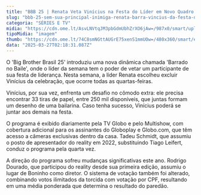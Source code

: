 ```yaml
---
title: "BBB 25 | Renata Veta Vinícius na Festa do Líder em Novo Quadro do Reality"
slug: "bbb-25-sem-sua-principal-inimiga-renata-barra-vincius-da-festa-do-lder"
categoria: "SÉRIES E TV"
midia: "https://cdn.ome.lt/AsvLNVtqJM3pbGdmUbhZrXO6jAw=/987x0/smart/uploads/conteudo/fotos/bbb25-vinicius-barrado-festa.jpg"
tipoMidia: "imagem"
thumb: "https://cdn.ome.lt/74C8smNGttAUGrE75xenS1mmUOw=/480x360/smart/extras/conteudos/bbb25-vinicius-barrado-festa-peq.jpg"
data: "2025-03-27T02:18:31.087Z"
---
```


O 'Big Brother Brasil 25' introduziu uma nova dinâmica chamada 'Barrado no Baile', onde o líder da semana tem o poder de vetar um participante de sua festa de liderança. Nesta semana, a líder Renata escolheu excluir Vinícius da celebração, que ocorre todas as quartas-feiras.

Vinícius, por sua vez, enfrenta um desafio no cômodo extra: ele precisa encontrar 33 tiras de papel, entre 250 mil disponíveis, que juntas formam um desenho de uma bailarina. Caso tenha sucesso, Vinícius poderá se juntar aos demais na festa.

O programa é exibido diariamente pela TV Globo e pelo Multishow, com cobertura adicional para os assinantes do Globoplay e Globo.com, que têm acesso a câmeras exclusivas dentro da casa. Tadeu Schmidt, que assumiu o posto de apresentador do reality em 2022, substituindo Tiago Leifert, conduz o programa pela quarta vez.

A direção do programa sofreu mudanças significativas este ano. Rodrigo Dourado, que participou do reality desde sua primeira edição, assumiu o lugar de Boninho como diretor. O sistema de votação também foi alterado, combinando votos ilimitados da torcida com votação por CPF, resultando em uma média ponderada que determina o resultado do paredão.